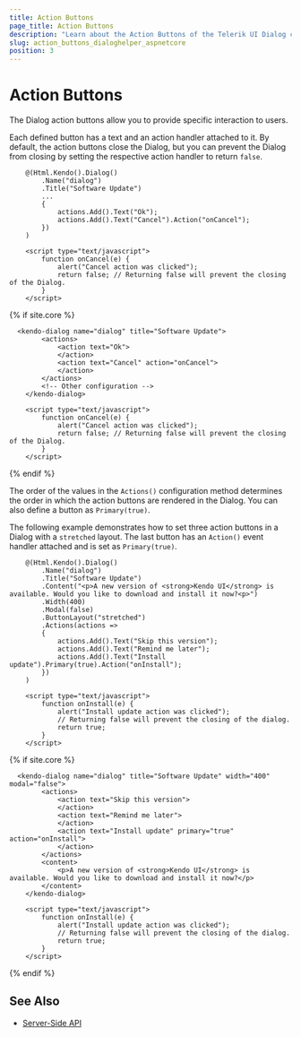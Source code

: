 ```yaml
---
title: Action Buttons
page_title: Action Buttons
description: "Learn about the Action Buttons of the Telerik UI Dialog component for {{ site.framework }}."
slug: action_buttons_dialoghelper_aspnetcore
position: 3
---
```


# Action Buttons

The Dialog action buttons allow you to provide specific interaction to users.

Each defined button has a text and an action handler attached to it. By default, the action buttons close the Dialog, but you can prevent the Dialog from closing by setting the respective action handler to return `false`.

```HtmlHelper
    @(Html.Kendo().Dialog()
        .Name("dialog")
        .Title("Software Update")
        ...
        {
            actions.Add().Text("Ok");
            actions.Add().Text("Cancel").Action("onCancel");
        })
    )

    <script type="text/javascript">
        function onCancel(e) {
            alert("Cancel action was clicked");
            return false; // Returning false will prevent the closing of the Dialog.
        }
    </script>
```
{% if site.core %}
```TagHelper
  <kendo-dialog name="dialog" title="Software Update">
        <actions>
            <action text="Ok">
            </action>
            <action text="Cancel" action="onCancel">
            </action>
        </actions>
        <!-- Other configuration -->
    </kendo-dialog>

    <script type="text/javascript">
        function onCancel(e) {
            alert("Cancel action was clicked");
            return false; // Returning false will prevent the closing of the Dialog.
        }
    </script>
```
{% endif %}

The order of the values in the `Actions()` configuration method determines the order in which the action buttons are rendered in the Dialog. You can also define a button as `Primary(true)`.

The following example demonstrates how to set three action buttons in a Dialog with a `stretched` layout. The last button has an `Action()` event handler attached and is set as `Primary(true)`.

```HtmlHelper
    @(Html.Kendo().Dialog()
        .Name("dialog")
        .Title("Software Update")
        .Content("<p>A new version of <strong>Kendo UI</strong> is available. Would you like to download and install it now?<p>")
        .Width(400)
        .Modal(false)
        .ButtonLayout("stretched")
        .Actions(actions =>
        {
            actions.Add().Text("Skip this version");
            actions.Add().Text("Remind me later");
            actions.Add().Text("Install update").Primary(true).Action("onInstall");
        })
    )

    <script type="text/javascript">
        function onInstall(e) {
            alert("Install update action was clicked");
            // Returning false will prevent the closing of the dialog.
            return true;
        }
    </script>
```
{% if site.core %}
```TagHelper
  <kendo-dialog name="dialog" title="Software Update" width="400" modal="false">
        <actions>
            <action text="Skip this version">
            </action>
            <action text="Remind me later">
            </action>
            <action text="Install update" primary="true" action="onInstall">
            </action>
        </actions>
        <content>
            <p>A new version of <strong>Kendo UI</strong> is available. Would you like to download and install it now?</p>
        </content>
    </kendo-dialog>

    <script type="text/javascript">
        function onInstall(e) {
            alert("Install update action was clicked");
            // Returning false will prevent the closing of the dialog.
            return true;
        }
    </script>

```
{% endif %}

## See Also

* [Server-Side API](/api/dialog)
